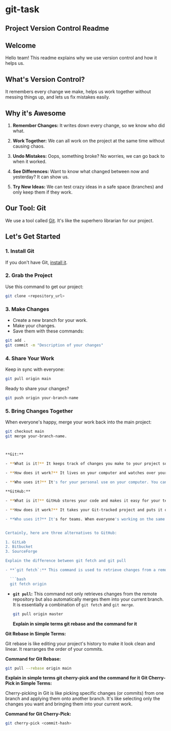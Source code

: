 # git-task

## Project Version Control Readme

## Welcome

Hello team! This readme explains why we use version control and how it helps us.

## What's Version Control?

 It remembers every change we make, helps us work together without messing things up, and lets us fix mistakes easily.

## Why it's Awesome

1. **Remember Changes:** It writes down every change, so we know who did what.

2. **Work Together:** We can all work on the project at the same time without causing chaos.

3. **Undo Mistakes:** Oops, something broke? No worries, we can go back to when it worked.

4. **See Differences:** Want to know what changed between now and yesterday? It can show us.

5. **Try New Ideas:** We can test crazy ideas in a safe space (branches) and only keep them if they work.

## Our Tool: Git

We use a tool called [Git](https://git-scm.com/). It's like the superhero librarian for our project.

## Let's Get Started

### 1. Install Git

If you don't have Git, [install it](https://git-scm.com/book/en/v2/Getting-Started-Installing-Git).

### 2. Grab the Project

Use this command to get our project:

```bash
git clone <repository_url>
```

### 3. Make Changes

- Create a new branch for your work.
- Make your changes.
- Save them with these commands:

```bash
git add .
git commit -m "Description of your changes"
```

### 4. Share Your Work

Keep in sync with everyone:

```bash
git pull origin main
```

Ready to share your changes?

```bash
git push origin your-branch-name
```

### 5. Bring Changes Together

When everyone's happy, merge your work back into the main project:

```bash
git checkout main
git merge your-branch-name.



**Git:**

- **What is it?** It keeps track of changes you make to your project so you can go back in time if something breaks.
  
- **How does it work?** It lives on your computer and watches over your project. You tell it when to remember changes (commit) or when to try out new stuff without messing up the main project (branch).

- **Who uses it?** It's for your personal use on your computer. You can use it even if you're not connected to the internet.

**GitHub:**

- **What is it?** GitHub stores your code and makes it easy for your team to work together.

- **How does it work?** It takes your Git-tracked project and puts it on the internet. This way, your team can access and work on the same project without stepping on each other's toes.

- **Who uses it?** It's for teams. When everyone's working on the same project, GitHub helps them stay organized and work smoothly.


Certainly, here are three alternatives to GitHub:

1. GitLab
2. Bitbucket
3. SourceForge

Explain the difference between git fetch and git pull

- **`git fetch`:** This command is used to retrieve changes from a remote repository but does not automatically merge the changes into your current branch. It brings the changes into your local repository, allowing you to inspect and decide whether you want to merge them.

  ```bash
  git fetch origin
  ```

- **`git pull`:** This command not only retrieves changes from the remote repository but also automatically merges them into your current branch. It is essentially a combination of `git fetch` and `git merge`.

  ```bash
  git pull origin master
  ```

  **Explain in simple terms git rebase and the command for it**

**Git Rebase in Simple Terms:**

Git rebase is like editing your project's history to make it look clean and linear. It rearranges the order of your commits.

**Command for Git Rebase:**

```bash
git pull --rebase origin main
```

**Explain in simple terms git cherry-pick and the command for it**
**Git Cherry-Pick in Simple Terms:**

Cherry-picking in Git is like picking specific changes (or commits) from one branch and applying them onto another branch. It's like selecting only the changes you want and bringing them into your current work.

**Command for Git Cherry-Pick:**

```bash
git cherry-pick <commit-hash>
```
